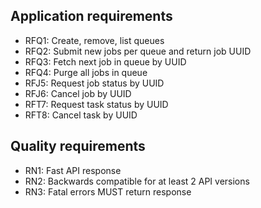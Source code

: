 ## Application requirements

- RFQ1: Create, remove, list queues
- RFQ2: Submit new jobs per queue and return job UUID
- RFQ3: Fetch next job in queue by UUID
- RFQ4: Purge all jobs in queue
- RFJ5: Request job status by UUID
- RFJ6: Cancel job by UUID
- RFT7: Request task status by UUID
- RFT8: Cancel task by UUID

## Quality requirements

- RN1: Fast API response
- RN2: Backwards compatible for at least 2 API versions
- RN3: Fatal errors MUST return response
